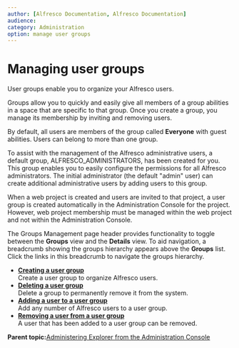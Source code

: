 ```yaml
---
author: [Alfresco Documentation, Alfresco Documentation]
audience: 
category: Administration
option: manage user groups
---
```


# Managing user groups

User groups enable you to organize your Alfresco users.

Groups allow you to quickly and easily give all members of a group abilities in a space that are specific to that group. Once you create a group, you manage its membership by inviting and removing users.

By default, all users are members of the group called **Everyone** with guest abilities. Users can belong to more than one group.

To assist with the management of the Alfresco administrative users, a default group, ALFRESCO\_ADMINISTRATORS, has been created for you. This group enables you to easily configure the permissions for all Alfresco administrators. The initial administrator \(the default "admin" user\) can create additional administrative users by adding users to this group.

When a web project is created and users are invited to that project, a user group is created automatically in the Administration Console for the project. However, web project membership must be managed within the web project and not within the Administration Console.

The Groups Management page header provides functionality to toggle between the **Groups** view and the **Details** view. To aid navigation, a breadcrumb showing the groups hierarchy appears above the **Groups** list. Click the links in this breadcrumb to navigate the groups hierarchy.

-   **[Creating a user group](../tasks/tuh-usergroups-create.md)**  
Create a user group to organize Alfresco users.
-   **[Deleting a user group](../tasks/tuh-usergroups-delete.md)**  
Delete a group to permanently remove it from the system.
-   **[Adding a user to a user group](../tasks/tuh-usergroups-adduser.md)**  
Add any number of Alfresco users to a user group.
-   **[Removing a user from a user group](../tasks/tuh-usergroups-removeuser.md)**  
A user that has been added to a user group can be removed.

**Parent topic:**[Administering Explorer from the Administration Console](../topics/guh-hdg-administration.md)

